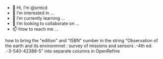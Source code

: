 - 👋 Hi, I’m @smtcd
- 👀 I’m interested in ...
- 🌱 I’m currently learning ...
- 💞️ I’m looking to collaborate on ...
- 📫 How to reach me ...

<!---
smtcd/smtcd is a ✨ special ✨ repository because its `README.md` (this file) appears on your GitHub profile.
You can click the Preview link to take a look at your changes.
--->
how to bring the "edition" and "ISBN" number in the string "Observation of the earth and its environmnet : survey of missions and sensors .-4th ed. .-3-540-42388-5" into separate columns in OpenRefine
